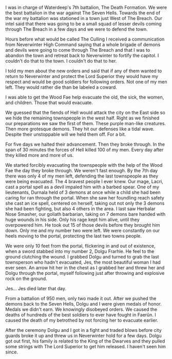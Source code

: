 I was in charge of Waterdeep's 7th battalion, The Death Formation. We were the best battalion in the war against The Seven Hells. Towards the end of the war my battalion was stationed in a town just West of The Breach. Our intel said that there was going to be a small squad of lesser devils coming through The Breach in a few days and we were to defend the town.

Hours before what would be called The Culling I received a communication from Neverwinter High Command saying that a whole brigade of demons and devils were going to come through The Breach and that I was to abandon the town and retreat back to Neverwinter to fortify the capitol. I couldn't do that to the town. I couldn't do that to her.

I told my men about the new orders and said that if any of them wanted to return to Neverwinter and protect the Lord Superior they would have my respect and would be good soldiers for following orders. Not one of my men left. They would rather die than be labeled a coward.

I was able to get the Wood Fae help evacuate the old, the sick, the women, and children. Those that would evacuate.

We guessed that the fiends of Hell would attack the city on the East side so we hide the remaining townspeople in the west half. Right as we finished our preparations we saw the first of them. These purple man-like creatures. Then more grotesque demons. They hit our defenses like a tidal wave. Despite their unstoppable will we held them off. For a bit.

For five days we halted their advancement. Then they broke through. In the span of 30 minutes the forces of Hell killed 100 of my men. Every day after they killed more and more of us. 

We started forcibly evacuating the townspeople with the help of the Wood Fae the day they broke through. We weren't fast enough. By the 7th day there was only 4 of my men left, defending the last townspeople as they were being evacuated. The 4 bravest people I ever knew. Our mage, Lacri, cast a portal spell as a devil impaled him with a barbed spear. One of my lieutenants, Durnala held of 3 demons at once while a child she had been caring for ran through the portal. When she saw her foundling reach safety she cast an ice spell, centered on herself, taking out not only the 3 demons she had been fighting, but also 4 others in the area. I last saw Herbalar Nose Smasher, our goliath barbarian, taking on 7 demons bare handed with huge wounds in his side. Only his rage kept him alive, until they overpowered him. He took out 15 of those devils before they brought him down. Only me and my number two were left. We were constantly on our heels moving to the portal, protecting the last two towns people. 

We were only 10 feet from the portal, flickering in and out of existence, when a sword stabbed into my number 2, Dolgu Frarhle. He feel to the ground clutching the wound. I grabbed Dolgu and turned to grab the last townsperson who hadn't evacuated, Jes, the most beautiful woman I had ever seen. An arrow hit her in the chest as I grabbed her and threw her and Dolgu through the portal, myself following just after throwing and explosive rock on the ground.

Jes... Jes died later that day.

From a battalion of 950 men, only two made it out. After we pushed the demons back to the Seven Hells, Dolgu and I were given medals of honor. Medals we didn't earn. We knowingly disobeyed orders. We caused the deaths of hundreds of the best soldiers to ever have fought in Faerûn. I caused the death of my betrothed by not forcing her to evacuate earlier.

After the ceremony Dolgu and I got in a fight and traded blows before city guards broke it up and threw us in Neverwinter hold for a few days. Dolgu got out first, his family is related to the King of the Dwarves and they pulled some strings with The Lord Superior to get him released. I haven't seen him since.